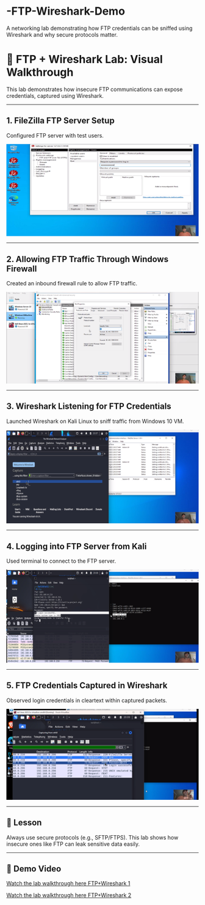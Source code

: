 # -FTP-Wireshark-Demo
A networking lab demonstrating how FTP credentials can be sniffed using Wireshark and why secure protocols matter.

# 🧪 FTP + Wireshark Lab: Visual Walkthrough

This lab demonstrates how insecure FTP communications can expose credentials, captured using Wireshark.

---

## 1. FileZilla FTP Server Setup  
Configured FTP server with test users.

![FileZilla Setup](./Images/filezilla-setup.png.png)

---

## 2. Allowing FTP Traffic Through Windows Firewall  
Created an inbound firewall rule to allow FTP traffic.

![Firewall Rule](./Images/ftp-firewall-rule.png.png)

---

## 3. Wireshark Listening for FTP Credentials  
Launched Wireshark on Kali Linux to sniff traffic from Windows 10 VM.

![Wireshark Listening](./Images/wireshark-listen.png.png)

---

## 4. Logging into FTP Server from Kali  
Used terminal to connect to the FTP server.

![Login to Server](./Images/ftp-login-terminal.png.png)

---

## 5. FTP Credentials Captured in Wireshark  
Observed login credentials in cleartext within captured packets.

![Captured Credentials](./Images/ftp-credentials-sniff.png.png)

---

## 🔐 Lesson
Always use secure protocols (e.g., SFTP/FTPS). This lab shows how insecure ones like FTP can leak sensitive data easily.

---

## 🎥 Demo Video  
[Watch the lab walkthrough here FTP+Wireshark 1](https://youtu.be/3RHmCYUC_QM)

[Watch the lab walkthrough here FTP+Wireshark 2](https://youtu.be/u0e0JCnHYNk)

